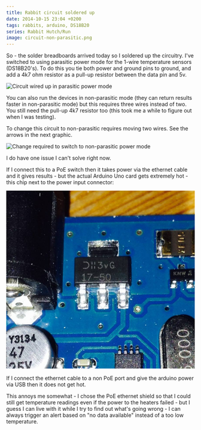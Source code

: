 ```yaml
---
title: Rabbit circuit soldered up
date: 2014-10-15 23:04 +0200
tags: rabbits, arduino, DS18B20
series: Rabbit Hutch/Run
image: circuit-non-parasitic.png
---
```


So - the solder breadboards arrived today so I soldered up the circuitry. I've switched to using parasitic power mode for
the 1-wire temperature sensors (DS18B20's). To do this you tie both power and ground pins to ground, and add a 4k7 ohm resistor
as a pull-up resistor between the data pin and 5v.

![Circuit wired up in parasitic power mode](circuit-parasitic.png 'Circuit wired up in parasitic power mode')

You can also run the devices in non-parasitic mode (they can return results faster in non-parasitic mode) but this requires three
wires instead of two. You still need the pull-up 4k7 resistor too (this took me a while to figure out when I was testing).

To change this circuit to non-parasitic requires moving two wires. See the arrows in the next graphic.

![Change required to switch to non-parasitic power mode](circuit-non-parasitic.png 'Change required to switch to non-parasitic power mode')

I do have one issue I can't solve right now.

If I connect this to a PoE switch then it takes power via the ethernet cable and it gives results - but the actual Arduino
Uno card gets extremely hot - this chip next to the power input connector:

![Chip that gets hot](chip.jpg 'Chip that gets hot')

If I connect the ethernet cable to a non PoE port and give the arduino power via USB then it does not get hot.

This annoys me somewhat - I chose the PoE ethernet shield so that I could still get temperature readings even if the
power to the heaters failed - but I guess I can live with it while I try to find out what's going wrong - I can always
trigger an alert based on "no data available" instead of a too low temperature.
